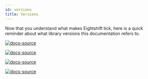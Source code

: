 ```yaml
---
id: versions
title: Versions
---
```


Now that you understand what makes Eightshift tick, here is a quick reminder about what library versions this documentation refers to.

[![docs-source](https://img.shields.io/badge/version--5.0.0-eigthshift--boilerplate-red?style=for-the-badge&logo=)](https://github.com/uandhgroup/eightshift-boilerplate/tree/5.0.0)

[![docs-source](https://img.shields.io/badge/version--5.0.0-eigthshift--boilerplate--plugin-important?style=for-the-badge&logo=)](https://github.com/uandhgroup/eightshift-boilerplate/tree/5.0.0)

[![docs-source](https://img.shields.io/badge/version--3.0.0-eigthshift--libs-blue?style=for-the-badge&logo=)](https://github.com/uandhgroup/eightshift-libs/tree/3.0.0)

[![docs-source](https://img.shields.io/badge/version--4.0.0-eigthshift--frontend--libs-yellow?style=for-the-badge&logo=)](https://github.com/uandhgroup/eightshift-frontend-libs/tree/4.0.0)
